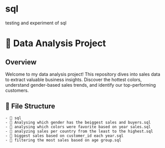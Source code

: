 # sql
testing and experiment of sql
# 🚀 Data Analysis Project

## Overview

Welcome to my data analysis project! This repository dives into sales data to extract valuable business insights. Discover the hottest colors, understand gender-based sales trends, and identify our top-performing customers.

## 📂 File Structure

```plaintext
- 📁 sql
- 📄 Analysing which gender has the beiggest sales and buyers.sql
- 📄 analysing which colors were favorite based on year sales.sql
- 📄 analyzing sales per country from the least to the highest.sql
- 📄 biggest sales based on customer_id each year.sql
- 📄 filtering the most sales based on age group.sql
